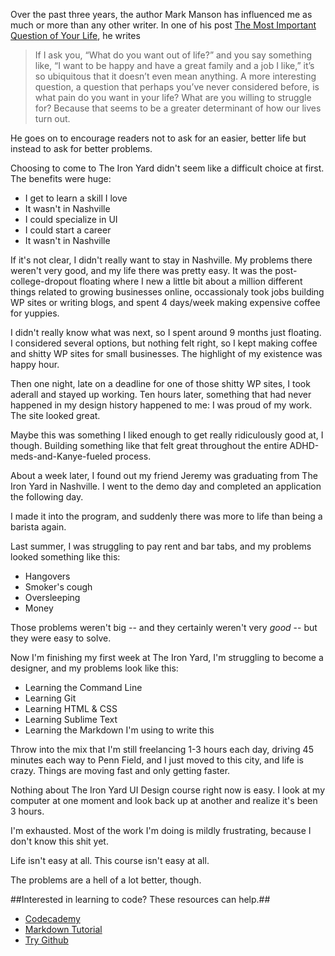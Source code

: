 Over the past three years, the author Mark Manson has influenced me as much or more than any other writer. In one of his post [The Most Important Question of Your Life](http://markmanson.net/question), he writes
>If I ask you, “What do you want out of life?” and you say something like, “I want to be happy and have a great family and a job I like,” it’s so ubiquitous that it doesn’t even mean anything. 
>A more interesting question, a question that perhaps you’ve never considered before, is what pain do you want in your life? What are you willing to struggle for? Because that seems to be a greater determinant of how our lives turn out.

He goes on to encourage readers not to ask for an easier, better life but instead to ask for better problems.

Choosing to come to The Iron Yard didn't seem like a difficult choice at first. The benefits were huge:
* I get to learn a skill I love
* It wasn't in Nashville
* I could specialize in UI
* I could start a career
* It wasn't in Nashville

If it's not clear, I didn't really want to stay in Nashville. My problems there weren't very good, and my life there was pretty easy. It was the post-college-dropout floating where I new a little bit about a million different things related to growing businesses online, occassionaly took jobs building WP sites or writing blogs, and spent 4 days/week making expensive coffee for yuppies.

I didn't really know what was next, so I spent around 9 months just floating. I considered several options, but nothing felt right, so I kept making coffee and shitty WP sites for small businesses. The highlight of my existence was happy hour.

Then one night, late on a deadline for one of those shitty WP sites, I took aderall and stayed up working. Ten hours later, something that had never happened in my design history happened to me: I was proud of my work. The site looked great.

Maybe this was something I liked enough to get really ridiculously good at, I though. Building something like that felt great throughout the entire ADHD-meds-and-Kanye-fueled process.

About a week later, I found out my friend Jeremy was graduating from The Iron Yard in Nashville. I went to the demo day and completed an application the following day.

I made it into the program, and suddenly there was more to life than being a barista again.

Last summer, I was struggling to pay rent and bar tabs, and my problems looked something like this:
* Hangovers
* Smoker's cough
* Oversleeping
* Money

Those problems weren't big -- and they certainly weren't very _good_ -- but they were easy to solve.

Now I'm finishing my first week at The Iron Yard, I'm struggling to become a designer, and my problems look like this:
* Learning the Command Line
* Learning Git
* Learning HTML & CSS
* Learning Sublime Text
* Learning the Markdown I'm using to write this


Throw into the mix that I'm still freelancing 1-3 hours each day, driving 45 minutes each way to Penn Field, and I just moved to this city, and life is crazy. Things are moving fast and only getting faster.

Nothing about The Iron Yard UI Design course right now is easy. I look at my computer at one moment and look back up at another and realize it's been 3 hours.

I'm exhausted. Most of the work I'm doing is mildly frustrating, because I don't know this shit yet.

Life isn't easy at all. This course isn't easy at all.

The problems are a hell of a lot better, though.

##Interested in learning to code? These resources can help.##
* [Codecademy](http://codecademy.com)
* [Markdown Tutorial](http://markdowntutorial.com)
* [Try Github](https://try.github.io/levels/1/challenges/1)
